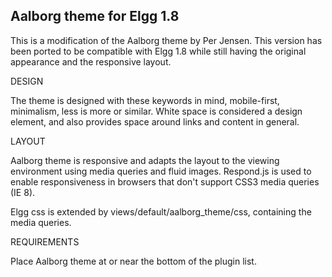 Aalborg theme for Elgg 1.8
------------

This is a modification of the Aalborg theme by Per Jensen. This version has been ported to be
compatible with Elgg 1.8 while still having the original appearance and the responsive layout.

DESIGN

The theme is designed with these keywords in mind, mobile-first, minimalism, less is more or similar.
White space is considered a design element, and also provides space around links and content in general.

LAYOUT

Aalborg theme is responsive and adapts the layout to the viewing environment using media queries and fluid images.
Respond.js is used to enable responsiveness in browsers that don't support CSS3 media queries (IE 8).

Elgg css is extended by views/default/aalborg_theme/css, containing the media queries.

REQUIREMENTS

Place Aalborg theme at or near the bottom of the plugin list.
